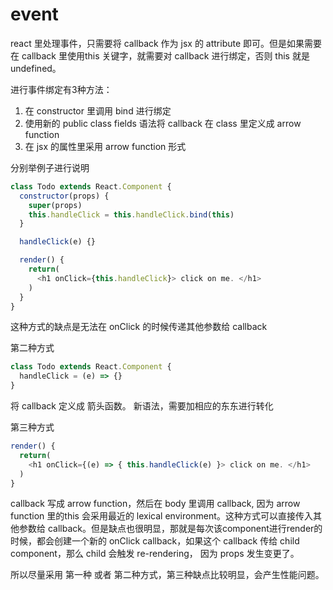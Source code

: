 # event

react 里处理事件，只需要将 callback 作为 jsx 的 attribute 即可。但是如果需要在 callback 里使用this 关键字，就需要对 callback 进行绑定，否则 this 就是 undefined。

进行事件绑定有3种方法：

1. 在 constructor 里调用 bind 进行绑定
1. 使用新的 public class fields 语法将 callback 在 class 里定义成 arrow function
1. 在 jsx 的属性里采用 arrow function 形式

分别举例子进行说明

```javascript
class Todo extends React.Component {
  constructor(props) {
    super(props)
    this.handleClick = this.handleClick.bind(this)
  }

  handleClick(e) {}

  render() {
    return(
      <h1 onClick={this.handleClick}> click on me. </h1>
    )
  }
}
```

这种方式的缺点是无法在 onClick 的时候传递其他参数给 callback

第二种方式

```javascript
class Todo extends React.Component {
  handleClick = (e) => {}
}
```

将 callback 定义成 箭头函数。 新语法，需要加相应的东东进行转化

第三种方式
```javascript
render() {
  return(
    <h1 onClick={(e) => { this.handleClick(e) }> click on me. </h1>
  )
}
```
callback 写成 arrow function，然后在 body 里调用 callback, 因为 arrow function 里的this 会采用最近的 lexical environment。这种方式可以直接传入其他参数给 callback。但是缺点也很明显，那就是每次该component进行render的时候，都会创建一个新的 onClick callback，如果这个 callback 传给 child component，那么 child 会触发 re-rendering， 因为 props 发生变更了。

所以尽量采用 第一种 或者 第二种方式，第三种缺点比较明显，会产生性能问题。
